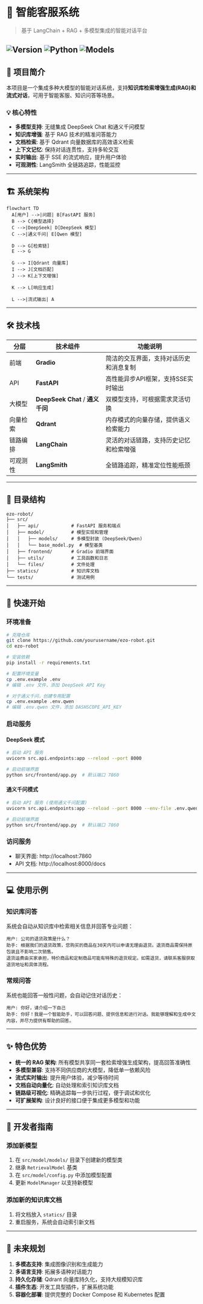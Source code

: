 # 🤖 智能客服系统

> 基于 LangChain + RAG + 多模型集成的智能对话平台

![Version](https://img.shields.io/badge/版本-1.0.0-blue)
![Python](https://img.shields.io/badge/Python-3.9+-green)
![Models](https://img.shields.io/badge/Models-DeepSeek|_Qwen-orange)
---

## 📖 项目简介

本项目是一个集成多种大模型的智能对话系统，支持**知识库检索增强生成(RAG)**和**流式对话**，可用于智能客服、知识问答等场景。

### 💡 核心特性

- **多模型支持**: 无缝集成 DeepSeek Chat 和通义千问模型
- **知识库增强**: 基于 RAG 技术的精准问答能力
- **文档检索**: 基于 Qdrant 向量数据库的高效语义检索
- **上下文记忆**: 保持对话连贯性，支持多轮交互
- **实时输出**: 基于 SSE 的流式响应，提升用户体验
- **可观测性**: LangSmith 全链路追踪，性能监控

---

## 🏗️ 系统架构

```mermaid
flowchart TD
  A[用户] -->|问题| B[FastAPI 服务]
  B --> C{模型选择}
  C -->|DeepSeek| D[DeepSeek 模型]
  C -->|通义千问| E[Qwen 模型]
  
  D --> G[检索链]
  E --> G
  
  G --> I[Qdrant 向量库]
  I --> J[文档匹配]
  J --> K[上下文增强]
  
  K --> L[响应生成]
  
  L -->|流式输出| A
```

---

## 🛠️ 技术栈

| 分层 | 技术组件 | 功能说明 |
|------|----------|----------|
| 前端 | **Gradio** | 简洁的交互界面，支持对话历史和消息复制 |
| API | **FastAPI** | 高性能异步API框架，支持SSE实时输出 |
| 大模型 | **DeepSeek Chat** / **通义千问** | 双模型支持，可根据需求灵活切换 |
| 向量检索 | **Qdrant** | 内存模式的向量存储，提供语义检索能力 |
| 链路编排 | **LangChain** | 灵活的对话链路，支持历史记忆和检索增强 |
| 可观测性 | **LangSmith** | 全链路追踪，精准定位性能瓶颈 |

---

## 📂 目录结构

```
ezo-robot/
├── src/
│   ├── api/            # FastAPI 服务和端点
│   ├── model/          # 模型实现和管理
│   │   ├── models/     # 多模型封装 (DeepSeek/Qwen)
│   │   └── base_model.py  # 模型基类
│   ├── frontend/       # Gradio 前端界面
│   ├── utils/          # 工具函数和日志
│   └── files/          # 文件处理
├── statics/            # 知识库文档
└── tests/              # 测试用例
```

---

## 🚀 快速开始

### 环境准备

```bash
# 克隆仓库
git clone https://github.com/yourusername/ezo-robot.git
cd ezo-robot

# 安装依赖
pip install -r requirements.txt

# 配置环境变量
cp .env.example .env
# 编辑 .env 文件，添加 DeepSeek API Key

# 对于通义千问，创建专用配置
cp .env.example .env.qwen
# 编辑 .env.qwen 文件，添加 DASHSCOPE_API_KEY
```

### 启动服务

#### DeepSeek 模式

```bash
# 启动 API 服务
uvicorn src.api.endpoints:app --reload --port 8000

# 启动前端界面
python src/frontend/app.py  # 默认端口 7860
```

#### 通义千问模式

```bash
# 启动 API 服务 (使用通义千问配置)
uvicorn src.api.endpoints:app --reload --port 8000 --env-file .env.qwen

# 启动前端界面
python src/frontend/app.py  # 默认端口 7860
```

### 访问服务

- 聊天界面: http://localhost:7860
- API 文档: http://localhost:8000/docs

---

## 💻 使用示例

### 知识库问答

系统会自动从知识库中检索相关信息并回答专业问题：

```
用户: 公司的退货政策是什么？
助手: 根据我们的退货政策，您购买的商品在30天内可以申请无理由退货。退货商品需保持原包装且不影响二次销售。
退货运费由买家承担，特价商品和定制商品可能有特殊的退货规定。如需退货，请联系客服获取退货地址和具体流程。
```

### 常规问答

系统也能回答一般性问题，会自动记住对话历史：

```
用户: 你好，请介绍一下自己
助手: 你好！我是一个智能助手，可以回答问题、提供信息和进行对话。我能够理解和生成中文内容，并尽力提供有帮助的回答。
```

---

## ✨ 特色优势

- **统一的 RAG 架构**: 所有模型共享同一套检索增强生成架构，提高回答准确性
- **多模型兼容**: 支持不同供应商的大模型，降低单一依赖风险
- **流式实时输出**: 提升用户体验，减少等待时间
- **文档自动向量化**: 自动处理和索引知识库文档
- **链路级可视化**: 精确追踪每一步执行过程，便于调试和优化
- **可扩展架构**: 设计良好的接口便于集成更多模型和功能

---

## 📝 开发者指南

### 添加新模型

1. 在 `src/model/models/` 目录下创建新的模型类
2. 继承 `RetrievalModel` 基类
3. 在 `src/model/config.py` 中添加模型配置
4. 更新 `ModelManager` 以支持新模型

### 添加新的知识库文档

1. 将文档放入 `statics/` 目录
2. 重启服务，系统会自动索引新文档

---

## 🔮 未来规划

1. **多模态支持**: 集成图像识别和生成能力
2. **多语言支持**: 拓展多语种对话能力
3. **持久化存储**: Qdrant 向量库持久化，支持大规模知识库
4. **插件生态**: 开发工具型插件，扩展系统功能
5. **容器化部署**: 提供完整的 Docker Compose 和 Kubernetes 配置

